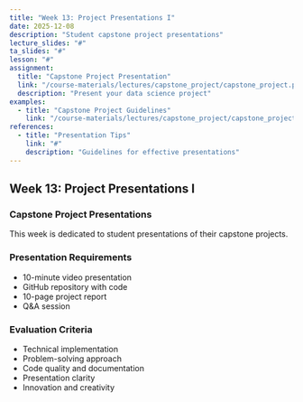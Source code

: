 ```yaml
---
title: "Week 13: Project Presentations I"
date: 2025-12-08
description: "Student capstone project presentations"
lecture_slides: "#"
ta_slides: "#"
lesson: "#"
assignment:
  title: "Capstone Project Presentation"
  link: "/course-materials/lectures/capstone_project/capstone_project.pdf"
  description: "Present your data science project"
examples:
  - title: "Capstone Project Guidelines"
    link: "/course-materials/lectures/capstone_project/capstone_project.pdf"
references:
  - title: "Presentation Tips"
    link: "#"
    description: "Guidelines for effective presentations"
---
```


## Week 13: Project Presentations I

### Capstone Project Presentations
This week is dedicated to student presentations of their capstone projects.

### Presentation Requirements
- 10-minute video presentation
- GitHub repository with code
- 10-page project report
- Q&A session

### Evaluation Criteria
- Technical implementation
- Problem-solving approach
- Code quality and documentation
- Presentation clarity
- Innovation and creativity